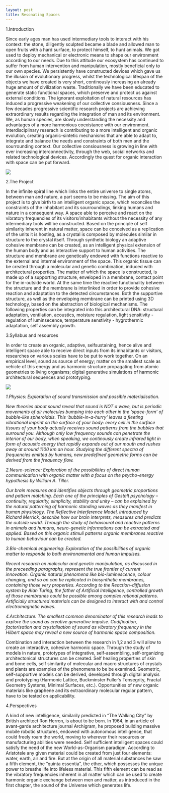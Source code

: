 ```yaml
---
layout: post
title: Resonating Spaces
---
```

1.Introduction

Since early ages man has used intermediary tools to interact with his context: the stone, diligently sculpted became a blade and allowed man to open fruits with a hard surface, to protect himself, to hunt animals. We got used to deploy mechanical or electronic means to shape our environment according to our needs. Due to this attitude our ecosystem has continued to suffer from human intervention and manipulation, mostly beneficial only to our own species. We persistently have constructed devices which gave us the illusion of evolutionary progress, whilst the technological lifespan of the objects we have created is very short, continously increasing an already huge amount of civilization waste. Traditionally we have been educated to generate static functional spaces, which preserve and protect us against external conditions. The ignorant exploitation of natural resources has induced a progressive weakening of our collective consiousness. 
Since a few decades progressive scientific research projects are achieving extraordinary results regarding the integration of man and its environment.
We, as human species, are slowly understanding the necessity and advantages of a more harmonious coexistance with our environment. Interdisciplinary reserach is contributing to a more intelligent and organic evolution, creating organic-sintetic mechanisms that are able to adapt to, integrate and balance the needs and constraints of both men and the sourrounding context. Our collective consiousness is growing in line with ever increasing interconnectivity, through the web, social networks and related technological devices. Accordingly the quest for organic interaction with space can be put forward. 

<img src="https://dl.dropboxusercontent.com/u/16334624/PhD_CITA-2013-0529.jpg">

2.The Project

In the infinite spiral line which links the entire universe to single atoms, between man and nature, a part seems to be missing.
The aim of this project is to give birth to an intelligent organic space, which reconciles the constraints of the inhabitant and its sourroundings, linking humans and nature in a consequent way. A space able to perceive and react on the vibratory frequencies of its visitors/inhabitants without the necessity of any intermediary tools will be constructed. Based on the principle of self similarity inherent in natural matter, space can be conceived as a replication of the units it is hosting, as a crystal is composed by molecules similar in structure to the crystal itself. 
Through synthetic biology an adaptive cohesive membrane can be created, as an intelligent physical extension of the human body and as interactive support to human activities. The structure and membrane are genetically endowed with functions reactive to the external and internal environment of the space. This organic tissue can be created through a molecular and genetic combination, induced with architectural properties. 
The matter of which the space is constructed, is made up of a supporting structure, enveloped in a membrane, contact point for the in-outside world. At the same time the reactive functionality between the structure and the membrane is interlinked in order to provide cohesive reaction and adaptation to the detected circumstances. Both the supportive structure, as well as the enveloping membrane can be printed using 3D technology, based on the abstraction of biological mechanisms.
The following properties can be integrated into this architectural DNA: structural adaptation, ventilation, acoustics, moisture regulation, light sensitivity - regulation of luminsecence, temperature senstivity - hygrothermic adaptation, self assembly growth.

3.Syllabus and resources

In order to create an organic, adaptive, selfsustaining, hence alive and intelligent space able to receive direct inputs from its inhabitants or visitors, researches on various scales have to be put to work together. On an empirical level, sound as source of energy; matter on the smallest scale as vehicle of this energy and as harmonic structure propagating from atomic geometries to living organisms; digital generative simulations of harmonic architectural sequences and prototyping.

<img src="https://dl.dropboxusercontent.com/u/16334624/Syllabus.jpg">

<i>1.Physics: Exploration of sound transmission and possible materialisation.

New theories about sound reveal that sound is NOT a wave, but is periodic movements of air molecules bumping into each other in the ‘space-form’ of bubble-like spheroidals. This ‘bubble-in-a-hurry’ leaves a fleeting vibrational imprint on the surface of your body: every cell in the surface tissues of your body actually receives sound patterns from the bubbles that surround you. Although only low frequency sounds can penetrate the interior of our body, when speaking, we continously create infrared light in form of acoustic energy that rapidly expands out of our mouth and rushes away at around 1100 km an hour.
Studying the different spectra of frequencies emitted by humans, new predefined geometric forms can be derived from the frequency flow.  

2.Neuro-science: Exploration of the possibilities of direct human communication with organic matter with a focus on the psycho-energy hypothesis by William A. Tiller.

Our brain measures and identifies objects through geometric proportions and pattern matching. Each one of the principles of Gestalt psychology – continuity, regularity, simplicity, stability and unity – can be explained by the natural patterning of harmonic standing waves as they manifest in human physiology. The Reflective Interference Model, introduced by Richard Merrick, describe how our brain interprets, measures and predicts the outside world.
Through the study of behavioural and reactive patterns in animals and humans, neuro-genetic informations can be extracted and applied. Based on this organic stimuli patterns organic membranes reactive to human behaviour can be created.

3.Bio-chemical engineering: Exploration of the possibilities of organic matter to responde to both environamental and human impulses.

Recent research on molecular and genetic manipulation, as discussed in the preceeding paragraphs, represent the true frontier of current innovation.
Organic natural phenomena like bio-luminescence, colour changing, and so on can be replicated in biosynthetic membranes, containing those very properties. According to the Reaction–diffusion system by Alan Turing, the father of Artificial Intelligence, controlled growth of those membranes could be possible among complex rational patterns. Artificially structured materials can be designed to interact with and control electromagnetic waves.

4.Architecture: The smallest common denominator of this research leads to explore the sound as creative generative impulse. 
Codification, factorisation and crystalisation of sound as vibratory frequency in the Hilbert space may reveal a new source of harmonic space composition. 
</i>

Combination and interaction between the research in 1,2 and 3 will allow to create an interactive, cohesive harmonic space.
Through the study of models in nature, prototypes of integrative, self-assembling, self-organizing architectonical structures can be created.  Self healing properties of skin and bone cells, self similarity of molecular and macro structures of crystals and plants are examples of the phenomena to be be examined. Geometric, self-supportive models can be derived, developed through digital analysis and prototyping (Harmonic Lattice, Buckminster Fuller’s Tensegrity, Fractal Geometry Systems, Minimal Surfaces, etc.). Opportunities of new organic materials like graphene and its extraordinary molecular regular pattern, have to be tested on applicability.



4.Perspectives

A kind of new intelligence, similarily predicted in “The Walking City” by British architect Ron Herron, is about to be born. In 1964, in an article of avant-garde architecture journal Archigram, he proposed building massive mobile robotic structures, endowed with autonomous intelligence, that could freely roam the world, moving to wherever their resources or manufacturing abilities were needed. Self sufficient intelligent spaces could satisfy the need of the new World-as-Organism paradigm.
According to Aristotele any given material could be created from just four elements: water, earth, air and fire. But at the origin of all material substances he saw a fifth element, the “quinta essentia”, the ether, which possesses the unique power to breathe life into lifeless material. This fifth element can be read as the vibratory frequencies inherent in all matter which can be used to create harmonic organic exchange between men and matter, as introduced in the first chapter, the sound of the Universe which generates life. 
